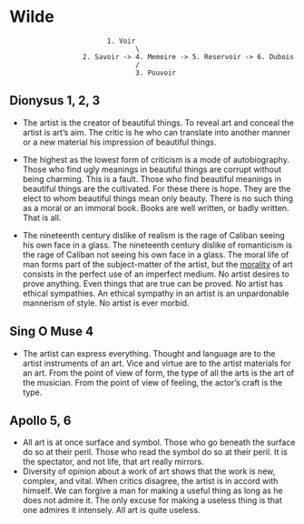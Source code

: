 # Wilde


                            1. Voir
                                   \
                      2. Savoir -> 4. Memoire -> 5. Reservoir -> 6. Dubois
                                   /
                                   3. Pouvoir

## Dionysus 1, 2, 3
- The artist is the creator of beautiful things. To reveal art and conceal the artist is art’s aim. The critic is he who can translate into another manner or a new material his impression of beautiful things.

- The highest as the lowest form of criticism is a mode of autobiography. Those who find ugly meanings in beautiful things are corrupt without being charming. This is a fault. Those who find beautiful meanings in beautiful things are the cultivated. For these there is hope. They are the elect to whom beautiful things mean only beauty. There is no such thing as a moral or an immoral book. Books are well written, or badly written. That is all.

- The nineteenth century dislike of realism is the rage of Caliban seeing his own face in a glass. The nineteenth century dislike of romanticism is the rage of Caliban not seeing his own face in a glass. The moral life of man forms part of the subject-matter of the artist, but the [morality](https://www.gutenberg.org/files/174/174-h/174-h.htm#chap00) of art consists in the perfect use of an imperfect medium. No artist desires to prove anything. Even things that are true can be proved. No artist has ethical sympathies. An ethical sympathy in an artist is an unpardonable mannerism of style. No artist is ever morbid.
  
## Sing O Muse 4
- The artist can express everything. Thought and language are to the artist instruments of an art. Vice and virtue are to the artist materials for an art. From the point of view of form, the type of all the arts is the art of the musician. From the point of view of feeling, the actor’s craft is the type.

## Apollo 5, 6
- All art is at once surface and symbol. Those who go beneath the surface do so at their peril. Those who read the symbol do so at their peril. It is the spectator, and not life, that art really mirrors.
- Diversity of opinion about a work of art shows that the work is new, complex, and vital. When critics disagree, the artist is in accord with himself. We can forgive a man for making a useful thing as long as he does not admire it. The only excuse for making a useless thing is that one admires it intensely. All art is quite useless.
